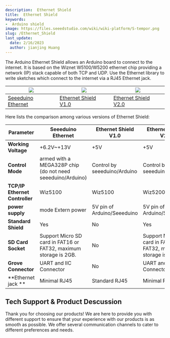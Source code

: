 ```yaml
---
description:  Ethernet Shield
title:  Ethernet Shield
keywords:
-  Arduino shield
image: https://files.seeedstudio.com/wiki/wiki-platform/S-tempor.png
slug: /Ethernet_Shield
last_update:
  date: 2/16/2023
  author: jianjing Huang
---
```


<!-- ---
name:  Ethernet Shield
category: Discontinued
bzurl:
oldwikiname: Ethernet_Shield
prodimagename:
bzprodimageurl:
surveyurl: https://www.research.net/r/Ethernet_Shield
sku:
tags:
--- -->

The Arduino Ethernet Shield allows an Arduino board to connect to the internet. It is based on the Wiznet W5100/W5200 ethernet chip providing a network (IP) stack capable of both TCP and UDP. Use the Ethernet library to write sketches which connect to the internet via a RJ45 Ethernet jack.

|![](https://files.seeedstudio.com/wiki/Ethernet_Shield/img/Seeeduino_ethernet-2.jpg)|![](https://files.seeedstudio.com/wiki/Ethernet_Shield/img/Ethernet_01.jpg)|![](https://files.seeedstudio.com/wiki/Ethernet_Shield/img/W5200_Ethernet_Shield.jpg)|
|---|---|---|
|[Seeeduino Ethernet](https://seeeddoc.github.io/Seeeduino_Ethernet/) |[Ethernet Shield V1.0](https://seeeddoc.github.io/Ethernet_Shield_V1.0/) |[Ethernet Shield V2.0](https://seeeddoc.github.io/Ethernet_Shield_V2.0/)|

Here lists the comparison among various versions of Ethernet Shield:

 |Parameter|Seeeduino Ethernet|Ethernet Shield V1.0|Ethernet Shield V2.0|
 |---|---|---|---|
 |**Working Voltage**|+6.2V~+13V|+5V|+5V|
| **Control Mode**|armed with a MEGA328P chip (do not need seeeduino/Arduino) |Control by seeeduino/Arduino|Control by seeeduino/Arduino|
|**TCP/IP Ethernet Controller**| Wiz5100| Wiz5100 |Wiz5200|
|**power supply**| mode Extern power| 5V pin of Arduino/Seeeduino| 5V pin of Arduino/Seeeduino|
|**Standard Shield** |Yes| No |Yes|
|**SD Card Socket** |Support Micro SD card in FAT16 or FAT32, maximum storage is 2GB. |No| Support Micro SD card in FAT16 or FAT32, maximum storage is 2GB.|
|**Grove Connector** |UART and IIC Connector |No| UART and IIC Connector|
|**Ethernet jack **|Minimal RJ45 |Standard RJ45 |Minimal RJ45|

## Tech Support & Product Descussion

Thank you for choosing our products! We are here to provide you with different support to ensure that your experience with our products is as smooth as possible. We offer several communication channels to cater to different preferences and needs.

<div class="button_tech_support_container">
<a href="https://forum.seeedstudio.com/" class="button_forum"></a> 
<a href="https://www.seeedstudio.com/contacts" class="button_email"></a>
</div>

<div class="button_tech_support_container">
<a href="https://discord.gg/eWkprNDMU7" class="button_discord"></a> 
<a href="https://github.com/Seeed-Studio/wiki-documents/discussions/69" class="button_discussion"></a>
</div>
